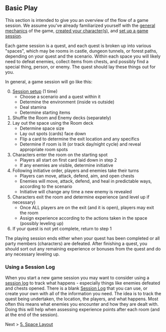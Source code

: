 ## Basic Play

This section is intended to give you an overview of the flow of a game session. We assume you've already familiarized yourself with the [general mechanics](01_general_mechanics.md) of the game, [created your character(s)](02_creating_a_character.md), and [set up a game session](03_setting_up_a_session.md).

Each game session is a quest, and each quest is broken up into various "spaces", which may be rooms in castle, dungeon tunnels, or forest paths, depending on your quest and the scenario. Within each space you will likely need to defeat enemies, collect items from chests, and possibly find a special thing, person, or enemy. The quest should lay these things out for you.

In general, a game session will go like this:

0. [Session setup](03_setting_up_a_session.md) (1 time)
    - Choose a scenario and a quest within it
    - Determine the environment (inside vs outside)
    - Deal stamina
    - Determine starting items
1. Shuffle the Room and Enemy decks (separately)
2. Lay out the space using the Room deck
    - Determine space size
    - Lay out spots (cards) face down
    - Flip a card to determine the exit location and any specifics
    - Determine if room is lit (or track day/night cycle) and reveal appropriate room spots
3. Characters enter the room on the starting spot
    - Players all start on first card laid down in step 2
    - If any enemies are visible, determine initiative
5. Following initiative order, players and enemies take their turns
    - Players can move, attack, defend, aim, and open chests
    - Enemies will move, attack, defend, and heal in predictable ways, according to the scenario
    - Initiative will change any time a new enemy is revealed
6. Characters exit the room and determine experience (and level up if necessary)
    - Once ALL players are on the exit (and it is open), players may exit the room
    - Assign experience according to the actions taken in the space (possibly leveling up)
7. If your quest is not yet complete, return to step 1

The playing session ends either when your quest has been completed or all party members (characters) are defeated. After finishing a quest, you should sort out any remaining experience or bonuses from the quest and do any necessary leveling up.

### Using a Session Log

When you start a new game session you may want to consider using a [session log](guides/P52-session-log.pdf) to track what happens - especially things like enemies defeated and chests opened. There is a blank [Session Log](guides/P52-session-log.pdf) that you can use, or create your own with all of the information you need. The idea is to track the quest being undertaken, the location, the players, and what happens. Most often this means what enemies you encounter and how they are dealt with. Doing this will help when assessing experience points after each room (and at the end of the session).

Next > [5. Space Layout](05_space_layout.md)
